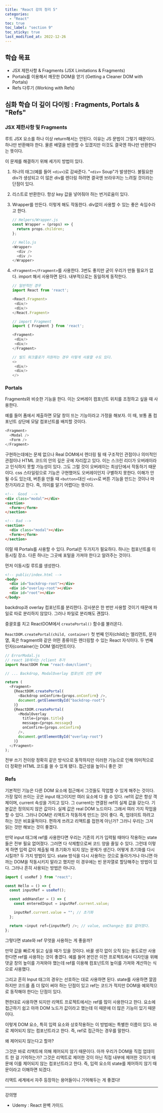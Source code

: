 ```yaml
---
title: "React 강의 정리 5"
categories:
  - "React"
toc: true
toc_label: "section 9"
toc_sticky: true
last_modified_at: 2022-12-26
---
```


## 학습 목표

- JSX 제한사항 & Fragments (JSX Limitations & Fragments)
- Portals를 이용해서 깨끗한 DOM을 얻기 (Getting a Cleaner DOM with Portals)
- Refs 다루기 (Working with Refs)

## 심화 학습 더 깊이 다이빙 : Fragments, Portals & "Refs"

### JSX 제한사항 및 Fragments

루트 JSX 요소를 하나 이상 return해서는 안된다. 이유는 JS 문법이 그렇기 때문이다. 하나만 반환해야 한다. 물론 배열을 반환할 수 있겠지만 이것도 결국엔 하나만 반환한다는 뜻이다.

이 문제를 해결하기 위해 세가지 방법이 있다.

1. 하나의 태그(예를 들어 `<div>`)로 감싸준다.
   "`<div>` Soup"가 발생한다. 불필요한 div가 생성되고 이 많은 div를 렌더링 하려면 결국엔 브라우저는 느려질 것이라는 단점이 있다.
2. 리스트로 반환한다.
   항상 key 값을 넣어줘야 하는 번거로움이 있다.
3. Wrapper를 만든다.
   이렇게 해도 작동한다. div없이 사용할 수 있는 좋은 속임수라고 한다.

   ```js
   // Helpers/Wrapper.js
   const Wrapper = (props) => {
     return props.children;
   };
   ```

   ```js
   // Hello.js
   <Wrapper>
     <div />
     <div />
   </Wrapper>
   ```

4. `<Fragment></Fragment>`를 사용한다.
   3번도 좋지만 굳이 우리가 만들 필요가 없다. import 해서 사용하면 된다. 내부적으로는 동일하게 동작한다.

   ```js
   // 일반적인 경우
   import React from 'react';

   <React.Fragment>
    <div/>
    <div/>
   </React.Fragment>

   // import Fragment
   import { Fragment } from 'react';

   <Fragment>
    <div/>
    <div/>
   </Fragment>

   // 빌드 워크플로가 지원하는 경우 이렇게 사용할 수도 있다.
   <>
    <div/>
    <div/>
   </>
   ```

### Portals

Fragments와 비슷한 기능을 한다. 이는 오버레이 컴포넌트 위치를 조정하고 싶을 때 사용한다.

예를 들어 폼에서 제출하면 모달 창이 뜨는 기능이라고 가정을 해보자. 이 때, 보통 폼 컴포넌트 상단에 모달 컴포넌트를 배치할 것이다.

```js
<Fragment>
  <Modal />
  <Form />
</Fragment>
```

구현하는데에는 문제 없으나 Real DOM에서 렌더링 될 때 구조적인 관점이나 의미적인 관점이나 HTML 코드의 안의 깊은 곳에 자리잡고 있다. 이는 스크린 리더가 오버레이라고 인식하지 못할 가능성이 있다. 그도 그럴 것이 오버레이는 최상단에서 작동하기 때문이다. css 스타일링으로 기능은 구현했어도 오버레이인지 구별하지 못한다. 이해가 안될 수도 있는데, 버튼을 만들 때 `<button>`대신 `<div>`로 버튼 기능을 만드는 것이나 마찬가지라고 한다. 즉, 의미를 알기 어렵다는 뜻이다.

```html
<!--  Good  -->
<div class="modal"></div>
<section>
  <form></form>
</section>

<!-- Bad -->
<section>
  <div class="modal"></div>
  <form></form>
</section>
```

이럴 때 Portals를 사용할 수 있다. Portal은 두가지가 필요하다. 하나는 컴포넌트를 이동시킬 장소. 다른 하나는 그곳에 포털을 가져야 한다고 알려주는 것이다.

먼저 이동시킬 루트를 생성한다.

```html
<!-- public/index.html -->
<body>
  <div id="backdrop-root"></div>
  <div id="overlay-root"></div>
  <div id="root"></div>
</body>
```

backdrop과 overlay 컴포넌트를 분리한다. 강사분은 한 번만 사용할 것이기 때문에 파일로 따로 분리하지 않았다. 그러나 파일로 분리해도 괜찮다.

중괄호를 치고 ReactDOM에서 `createPortal()` 함수를 불러온다.

`ReactDOM.createPortal(child, container)` 첫 번째 인자(child)는 엘리먼트, 문자열, 혹은 fragment와 같은 어떤 종류이든 렌더링할 수 있는 React 자식이다. 두 번째 인자(container)는 DOM 엘리먼트이다.

```js
// ErrorModal.js
// react 18에서는 /client 추가
import ReactDOM from "react-dom/client";

// ... Backdrop, ModalOverlay 컴포넌트 선언 생략

return (
  <Fragment>
    {ReactDOM.createPortal(
      <Backdrop onConfirm={props.onConfirm} />,
      document.getElementById("backdrop-root")
    )}
    {ReactDOM.createPortal(
      <ModalOverlay
        title={props.title}
        message={props.message}
        onConfirm={props.onConfirm}
      />,
      document.getElementById("overlay-root")
    )}
  </Fragment>
);
```

전부 쓰기 전이랑 정확히 같은 방식으로 동작하지만 이러한 기능으로 인해 의미적으로 더 정확한 HTML 코드를 쓸 수 있게 됐다. 접근성을 높이니 좋은 것!

### Refs

기본적인 기능은 다른 DOM 요소에 접근해서 그것들도 작업할 수 있게 해주는 것이다. 가장 많이 쓰이는 곳은 input 태그이지만 여러 요소에 다 쓸 수 있다. ref의 값은 항상 객체이며, current 속성을 가지고 있다. 그 current는 연결된 ref의 실제 값을 갖는다. 기본값은 정의되지 않은 값이다. 실제 값은 real DOM 노드이다. 그래서 여러 가지 작업을 할 수 있다. 그러나 DOM은 리액트가 작동하게 만드는 것이 좋다. 즉, 업데이트 하려고 하는 것은 비효율적이다. 편하게 쓰려고 리액트를 접한게 아닌가? 그러니 우리는 그저 읽는 것만 해보는 것이 좋겠다.

만약 input 태그에 ref를 사용한다면 우리는 기존의 키가 입력될 때마다 작용하는 state들은 전부 필요 없어졌다. 그러면 다 삭제함으로써 코드 양을 줄일 수 있다. 그런데 이렇게 하면 입력 값이 제출될 때 초기화가 되지 않는 문제가 생긴다. 어떻게 초기화를 다시 시킬까? 두 가지 방법이 있다. state 방식을 다시 사용하는 것으로 돌아가거나 아니면 아까는 DOM을 작동시키지 말라고 했지만 이 경우에는 빈 문자열로 할당해주는 방법이 있다. 그러나 흔히 사용되는 방법은 아니다.

```js
import { useRef } from "react";

const Hello = () => {
  const inputRef = useRef();

  const addHandler = () => {
    const enteredInput = inputRef.current.value;

    inputRef.current.value = ""; // 초기화
  };

  return <input ref={inputRef} />; // value, onChange는 필요 없어졌다.
};
```

그렇다면 state와 ref 무엇을 사용하는 게 좋을까?

만약 값을 빠르게 읽고 싶을 때가 있을 것이다. 바꿀 생각 없이 오직 읽는 용도로만 사용한다면 ref를 사용하는 것이 좋겠다. 예를 들어 본인은 이전 프로젝트에서 디자인을 위해 댓글 창의 높이를 가져와야 했는데 ref를 이용해 컴포넌트의 높이를 가져와 계산하는 식으로 사용했다.

그리고 흔히 Input 태그의 경우는 선호하는 대로 사용하면 된다. state를 사용하면 깔끔하지만 코드를 좀 더 많이 써야 하는 단점이 있고 ref는 코드가 적지만 DOM을 예외적으로 동작해야 한다는 단점이 있다.

편한대로 사용하면 되지만 리액트 프로젝트에서는 ref를 많이 사용한다고 한다. 요소에 접근하기 쉽고 아까 DOM 노드가 값이라고 했는데 이 때문에 더 많은 기능이 있기 때문이다.

이렇게 DOM 요소, 특히 입력 요소와 상호작용하는 이 방법에는 특별한 이름이 있다. 바로 제어되지 않는 컴포넌트라고 한다. 즉, ref로 접근하는 경우를 말한다.

왜 제어되지 않는다고 할까?

그것은 바로 리액트에 의해 제어되지 않기 때문이다. 아까 우리가 DOM을 직접 업데이트 한 걸 기억하는가? 그것은 리액트로 제어한 것이 아닌 직접 내부에 제어한 것이기 때문에 이를 제어되지 않는 컴포넌트라고 한다. 즉, 입력 요소의 state를 제어하지 않기 때문이라고 이해하면 되겠다.

리액트 세계에서 자주 등장하는 용어들이니 기억해두는 게 좋겠다!

---

강의명

- Udemy : React 완벽 가이드
